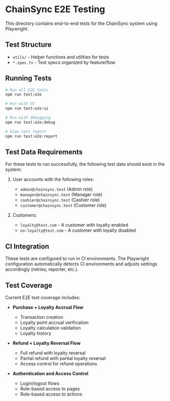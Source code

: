 # ChainSync E2E Testing

This directory contains end-to-end tests for the ChainSync system using Playwright.

## Test Structure

- `utils/` - Helper functions and utilities for tests
- `*.spec.ts` - Test specs organized by feature/flow

## Running Tests

```bash
# Run all E2E tests
npm run test:e2e

# Run with UI
npm run test:e2e:ui

# Run with debugging
npm run test:e2e:debug

# View test report
npm run test:e2e:report
```

## Test Data Requirements

For these tests to run successfully, the following test data should exist in the system:

1. User accounts with the following roles:

   - `admin@chainsync.test` (Admin role)
   - `manager@chainsync.test` (Manager role)
   - `cashier@chainsync.test` (Cashier role)
   - `customer@chainsync.test` (Customer role)

2. Customers:
   - `loyalty@test.com` - A customer with loyalty enabled
   - `no-loyalty@test.com` - A customer with loyalty disabled

## CI Integration

These tests are configured to run in CI environments. The Playwright configuration automatically detects CI environments and adjusts settings accordingly (retries, reporter, etc.).

## Test Coverage

Current E2E test coverage includes:

- **Purchase + Loyalty Accrual Flow**

  - Transaction creation
  - Loyalty point accrual verification
  - Loyalty calculation validation
  - Loyalty history

- **Refund + Loyalty Reversal Flow**

  - Full refund with loyalty reversal
  - Partial refund with partial loyalty reversal
  - Access control for refund operations

- **Authentication and Access Control**
  - Login/logout flows
  - Role-based access to pages
  - Role-based access to actions
